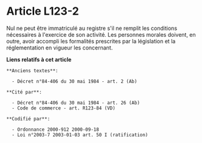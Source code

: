 # Article L123-2

Nul ne peut être immatriculé au registre s'il ne remplit les conditions nécessaires à l'exercice de son activité. Les
personnes morales doivent, en outre, avoir accompli les formalités prescrites par la législation et la réglementation en
vigueur les concernant.

**Liens relatifs à cet article**

	**Anciens textes**:

	  - Décret n°84-406 du 30 mai 1984 - art. 2 (Ab)

	**Cité par**:

	  - Décret n°84-406 du 30 mai 1984 - art. 26 (Ab)
	  - Code de commerce - art. R123-84 (VD)

	**Codifié par**:

	  - Ordonnance 2000-912 2000-09-18
	  - Loi n°2003-7 2003-01-03 art. 50 I (ratification)
